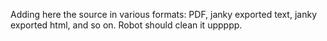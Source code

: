Adding here the source in various formats: PDF, janky exported text, janky exported html, and so on. Robot should clean it uppppp. 
